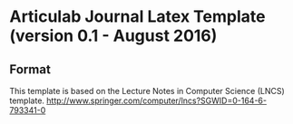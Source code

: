 # Articulab Journal Latex Template (version 0.1 - August 2016)

## Format
This template is based on the Lecture Notes in Computer Science (LNCS) template.
http://www.springer.com/computer/lncs?SGWID=0-164-6-793341-0
